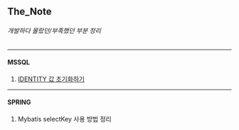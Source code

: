 ## The_Note
###### 개발하다 몰랐던/부족했던 부분 정리

---
#### MSSQL
1. [IDENTITY 값 초기화하기](https://github.com/Lee-JeongEun-23/The_Note/blob/main/210908.md)

---
#### SPRING
1. Mybatis selectKey 사용 방법 정리
